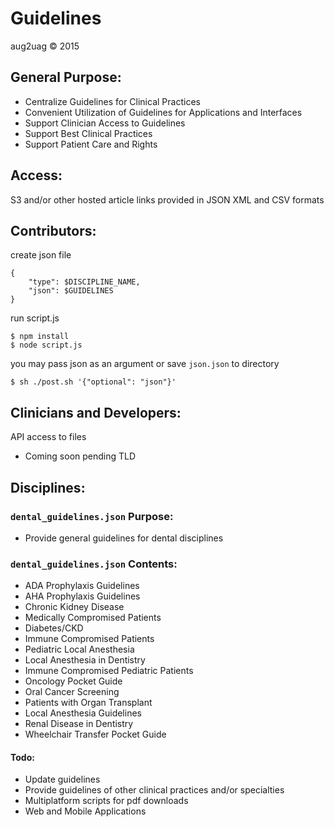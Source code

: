 # Guidelines
aug2uag © 2015

## General Purpose:
* Centralize Guidelines for Clinical Practices
* Convenient Utilization of Guidelines for Applications and Interfaces
* Support Clinician Access to Guidelines
* Support Best Clinical Practices
* Support Patient Care and Rights

## Access:
S3 and/or other hosted article links provided in JSON XML and CSV formats

## Contributors:
create json file

	{
		"type": $DISCIPLINE_NAME,
		"json": $GUIDELINES
	}

run script.js

	$ npm install
	$ node script.js

you may pass json as an argument or save `json.json` to directory

	$ sh ./post.sh '{"optional": "json"}'

## Clinicians and Developers:
API access to files
* Coming soon pending TLD

## Disciplines:
### `dental_guidelines.json` Purpose:
* Provide general guidelines for dental disciplines

### `dental_guidelines.json` Contents:
* ADA Prophylaxis Guidelines
* AHA Prophylaxis Guidelines
* Chronic Kidney Disease
* Medically Compromised Patients
* Diabetes/CKD
* Immune Compromised Patients
* Pediatric Local Anesthesia
* Local Anesthesia in Dentistry
* Immune Compromised Pediatric Patients
* Oncology Pocket Guide
* Oral Cancer Screening
* Patients with Organ Transplant
* Local Anesthesia Guidelines
* Renal Disease in Dentistry
* Wheelchair Transfer Pocket Guide

#### Todo:
* Update guidelines
* Provide guidelines of other clinical practices and/or specialties
* Multiplatform scripts for pdf downloads
* Web and Mobile Applications